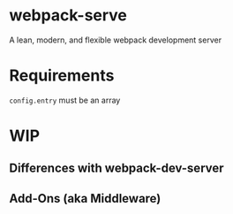 # webpack-serve

A lean, modern, and flexible webpack development server

# Requirements

`config.entry` must be an array

# WIP

## Differences with webpack-dev-server

## Add-Ons (aka Middleware)
